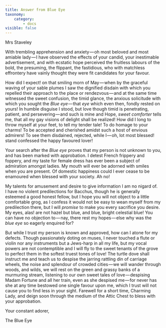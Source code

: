 ```yaml
---
title: Answer from Blue Eye
taxonomy:
    category:
        - docs
visible: false
---
```


<div class="author">Mrs Staveley</div>

With trembling apprehension and anxiety — oh most beloved and most amiable lady — I have observed the effects of your candid, your inestimable advertisement, and with ecstatic hope perceived the fruitless labours of the bold, the presuming, the flippant, the fastidious, who with matchless effrontery have vainly thought they were fit candidates for your favour.  

How did I expect! on that smiling morn of May — when by the graceful waving of your sable plumes I saw the dignified disdain with which you repelled their approach to the place or rendezvous — and at the same time witnessed the sweet confusion, the timid glance, the anxious solicitude with which you sought the *Blue eye* — that *eye* which even then, fondly rested on yours! In humble disguise I stood, but love though timid is penetrating, patient, and persevering — and such is mine and Hope, *sweet comforter* tells me, that all my gay visions of delight shall be realized! How did I long to throw myself at your feet, to tell my tender tale! To do homage to your charms! To be accepted and cherished amidst such a host of envious admirers! To see them disdained, rejected, while I — oh, lot most blessed! stand confessed the happy favoured lover!  

Your search after the *Blue eye* proves that my person is not unknown to you, and has been marked with approbation. I detest French frippery and foppery, and my taste for female dress has ever been a subject of admiration amongst ladies. My mouth will ever be adorned with smiles when you are present. Of domestic happiness could I ever cease to be enamoured when blessed with your society. Ah no!

My talents for amusement and desire to give information I am no nigard of.  
I have no violent predilections for Bacchus, though he is generally esteemed a good honest fellow, but I hope you will not object to a little comfortable grog, as I confess it would not be easy to wean myself from my predilection there, but I will *promise* to make you every sacrifice you desire. My eyes, alas! are not hazel but blue, and blue, bright celestial blue! You can have no objection to — nay, there rest my hopes — else why was the *blue eye* so eagerly enquired for?

But while I trust my person is known and approved, how can I atone for my defects. Though passionately doting on muses, I never touched a flute or violin nor any instruments but a Jews-harp in all my life, but my vocal powers are not contemptible and I will fly to the sweet tenants of the grove to perfect them in the softest truest tones of love! The turtle dove shall instruct me and teach us to despise the jarring rattling din of carriage wheels, the noise and splendour of crowded cities — we will wander through woods, and wilds, we will rest on the green and grassy banks of a murmuring stream, listening to our own sweet tales of love — despising Madam Fortune and all her train, even as she despised me — for never has she at any time bestowed one single favour upon me, which I trust will not cause you to find less in your sight. Farewell for a short time, Charming Lady, and deign soon through the medium of the Attic Chest to bless with your approbation.

Your constant adorer,  

The Blue Eye